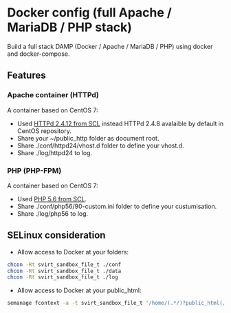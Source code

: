 # Docker config (full Apache / MariaDB / PHP stack)
Build a full stack DAMP (Docker / Apache / MariaDB / PHP) using docker and docker-compose.

## Features
### Apache container (HTTPd)
A container based on CentOS 7:
* Used [HTTPd 2.4.12 from SCL](https://www.softwarecollections.org/en/scls/rhscl/httpd24/) instead HTTPd 2.4.8 avalaible by default in CentOS repository.
* Share your ~/public_http folder as document root.
* Share ./conf/httpd24/vhost.d folder to define your vhost.d.
* Share ./log/httpd24 to log.

### PHP (PHP-FPM)
A container based on CentOS 7:
* Used [PHP 5.6 from SCL](https://www.softwarecollections.org/en/scls/rhscl/rh-php56/).
* Share ./conf/php56/90-custom.ini folder to define your custumisation.
* Share ./log/php56 to log.

## SELinux consideration
* Allow access to Docker at your folders:
~~~bash
chcon -Rt svirt_sandbox_file_t ./conf
chcon -Rt svirt_sandbox_file_t ./data
chcon -Rt svirt_sandbox_file_t ./log
~~~
* Allow access to Docker at your public_html:
~~~bash
semanage fcontext -a -t svirt_sandbox_file_t '/home/(.*/)?public_html(/.*)?'
~~~